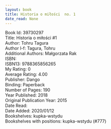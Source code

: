 ```yaml
---
layout: book
title: Historia o miłości  no. 1
date_read: None
---
```


Book Id: 39730297<br />
Title: Historia o miłości #1<br />
Author: Tohru Tagura<br />
Author l-f: Tagura, Tohru<br />
Additional Authors: Małgorzata Rak<br />
ISBN: <br />
ISBN13: 9788365856265<br />
My Rating: 0<br />
Average Rating: 4.00<br />
Publisher: Dango<br />
Binding: Paperback<br />
Number of Pages: 190<br />
Year Published: 2018<br />
Original Publication Year: 2015<br />
Date Read: <br />
Date Added: 2020/01/12<br />
Bookshelves: kupka-wstydu<br />
Bookshelves with positions: kupka-wstydu (#777)<br />

